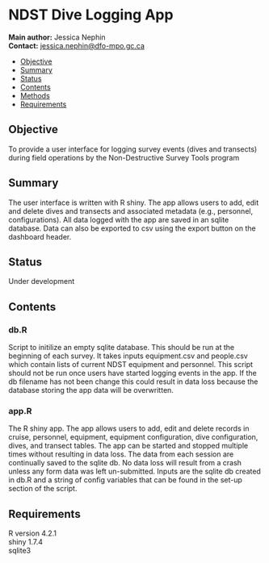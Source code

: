 # NDST Dive Logging App

__Main author:__  Jessica Nephin     
__Contact:__      jessica.nephin@dfo-mpo.gc.ca

- [Objective](#objective)
- [Summary](#summary)
- [Status](#status)
- [Contents](#contents)
- [Methods](#methods)
- [Requirements](#requirements)

## Objective
To provide a user interface for logging survey events (dives and transects) during field operations by the Non-Destructive Survey Tools program

## Summary
The user interface is written with R shiny. The app allows users to add, edit and delete dives and transects and associated metadata (e.g., personnel, configurations). All data logged with the app are saved in an sqlite database. Data can also be exported to csv using the export button on the dashboard header.

## Status
Under development

## Contents

### db.R
Script to initilize an empty sqlite database. This should be run at the beginning of each survey. It takes inputs equipment.csv and people.csv which contain lists of current NDST equipment and personnel. This script should not be run once users have started logging events in the app. If the db filename has not been change this could result in data loss because the database storing the app data will be overwritten.

### app.R
The R shiny app. The app allows users to add, edit and delete records in cruise, personnel, equipment, equipment configuration, dive configuration, dives, and transect tables. The app can be started and stopped multiple times without resulting in data loss. The data from each session are continually saved to the sqlite db. No data loss will result from a crash unless any form data was left un-submitted. Inputs are the sqlite db created in db.R and a string of config variables that can be found in the set-up section of the script. 


## Requirements
R version 4.2.1    
shiny 1.7.4    
sqlite3    


